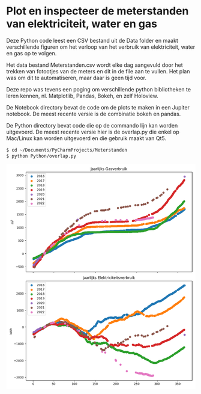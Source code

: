 # Plot en inspecteer de meterstanden van elektriciteit, water en gas

Deze Python code leest een CSV bestand uit de Data folder en maakt verschillende figuren om het verloop van het verbruik van elektriciteit, water en gas op te volgen.

Het data bestand Meterstanden.csv wordt elke dag aangevuld door het trekken van fotootjes van de meters en dit in de file aan te vullen. Het plan was om dit te automatiseren, maar daar is geen tijd voor.

Deze repo was tevens een poging om verschillende python bibliotheken te leren kennen, nl. Matplotlib, Pandas, Bokeh, en zelf Holoview.

De Notebook directory bevat de code om de plots te maken in een Jupiter notebook. De meest recente versie is de combinatie bokeh en pandas.

De Python directory bevat code die op de commando lijn kan worden uitgevoerd. De meest recente versie hier is de overlap.py die enkel op Mac/Linux kan worden uitgevoerd en die gebruik maakt van Qt5.

```
$ cd ~/Documents/PyCharmProjects/Meterstanden
$ python Python/overlap.py
```

![](gas-electricity.png)
